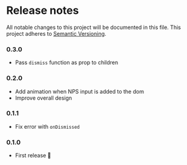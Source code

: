 # Release notes
All notable changes to this project will be documented in this file.
This project adheres to [Semantic Versioning](http://semver.org/).

### 0.3.0

- Pass `dismiss` function as prop to children

### 0.2.0

- Add animation when NPS input is added to the dom
- Improve overall design

### 0.1.1

- Fix error with `onDismissed`

### 0.1.0

- First release 🌈
